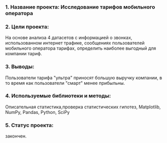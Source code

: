 ### 1. Название проекта: Исследование тарифов мобильного оператора

### 2. Цели проекта: 
На основе анализа 4 датасетов с информацией о звонках, использованном интернет трафике, сообщениях пользователей мобильного оператора тарифах, определить наиболее выгодный для компании тариф.

### 3. Выводы: 

Пользователи тарифа "ультра" приносят большую выручку компании, в то время как пользователи "смарт" менее прибыльны.

### 4. Используемые библиотеки и методы:
Описательная статистика,проверка статистических гипотез, Matplotlib, NumPy, Pandas, Python, SciPy

### 5. Статус проекта:
закончен.
